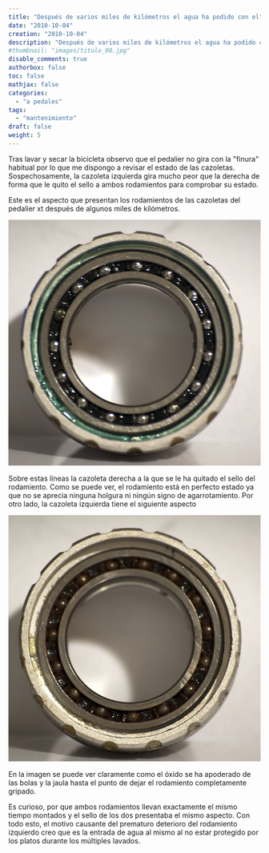 ```yaml
---
title: "Después de varios miles de kilómetros el agua ha podido con el"
date: "2010-10-04"
creation: "2010-10-04"
description: "Después de varios miles de kilómetros el agua ha podido con el"
#thumbnail: "images/titulo_00.jpg"
disable_comments: true
authorbox: false
toc: false
mathjax: false
categories:
  - "a pedales"
tags:
  - "mantenimiento"
draft: false
weight: 5
---
```

Tras lavar y secar la bicicleta observo que el pedalier no gira con la "finura" habitual por lo que me dispongo a revisar el estado de las cazoletas. Sospechosamente, la cazoleta izquierda gira mucho peor que la derecha de forma que le quito el sello a ambos rodamientos para comprobar su estado.

Este es el aspecto que presentan los rodamientos de las cazoletas del pedalier xt después de algunos miles de kilómetros.

![image][01]

Sobre estas líneas la cazoleta derecha a la que se le ha quitado el sello del rodamiento. Como se puede ver, el rodamiento está en perfecto estado ya que no se aprecia ninguna holgura ni ningún signo de agarrotamiento. Por otro lado, la cazoleta izquierda tiene el siguiente aspecto

![image][02]
 
En la imagen se puede ver claramente como el óxido se ha apoderado de las bolas y la jaula hasta el punto de dejar el rodamiento completamente gripado.

Es curioso, por que ambos rodamientos llevan exactamente el mismo tiempo montados y el sello de los dos presentaba el mismo aspecto. Con todo esto, el motivo causante del prematuro deterioro del rodamiento izquierdo creo que es la entrada de agua al mismo al no estar protegido por los platos durante los múltiples lavados.

[01]: /images/20101004_cazoleta_xt_derecha.jpg
[02]: /images/20101004_cazoleta_xt_izquierda.jpg
